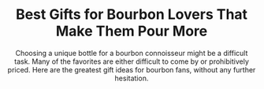 ---
layout: post
title: Best Gifts for Bourbon Lovers That Make Them Pour More
subtitle: Choosing a unique bottle for a bourbon connoisseur might be a difficult task. Many of the favorites are either difficult to come by or prohibitively priced. Here are the greatest gift ideas for bourbon fans, without any further hesitation.
header-img: "img/post/2023/09/copied/medium_bourbon_gifts_8a3818517b.png"
header-style: text
permalink: "/bourbon-gifts/"
catalog: true
tags:
  - Recipients 
  - Men
---    